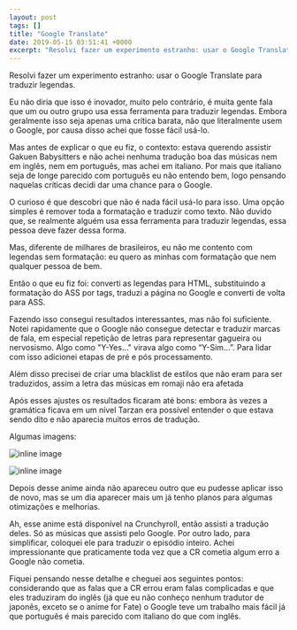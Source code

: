 ```yaml
---
layout: post
tags: []
title: "Google Translate"
date: 2019-05-15 03:51:41 +0000
excerpt: "Resolvi fazer um experimento estranho: usar o Google Translate para traduzir legendas.  Eu não diria que isso é inovador, muito pelo..."
---
```


Resolvi fazer um experimento estranho: usar o Google Translate para traduzir legendas.

Eu não diria que isso é inovador, muito pelo contrário, é muita gente fala que um ou outro grupo usa essa ferramenta para traduzir legendas. Embora geralmente isso seja apenas uma crítica barata, não que literalmente usem o Google, por causa disso achei que fosse fácil usá-lo.

Mas antes de explicar o que eu fiz, o contexto: estava querendo assistir Gakuen Babysitters e não achei nenhuma tradução boa das músicas nem em inglês, nem em português, mas achei em italiano. Por mais que italiano seja de longe parecido com português eu não entendo bem, logo pensando naquelas críticas decidi dar uma chance para o Google.

O curioso é que descobri que não é nada fácil usá-lo para isso. Uma opção simples é remover toda a formatação e traduzir como texto. Não duvido que, se realmente alguém usa essa ferramenta para traduzir legendas, essa pessoa deve fazer dessa forma.

Mas, diferente de milhares de brasileiros, eu não me contento com legendas sem formatação: eu quero as minhas com formatação que nem qualquer pessoa de bem.

Então o que eu fiz foi: converti as legendas para HTML, substituindo a formatação do ASS por tags, traduzi a página no Google e converti de volta para ASS.

Fazendo isso consegui resultados interessantes, mas não foi suficiente. Notei rapidamente que o Google não consegue detectar e traduzir marcas de fala, em especial repetição de letras para representar gagueira ou nervosismo. Algo como "Y-Yes..." virava algo como “Y-Sim...”. Para lidar com isso adicionei etapas de pré e pós processamento.

Além disso precisei de criar uma blacklist de estilos que não eram para ser traduzidos, assim a letra das músicas em romaji não era afetada

Após esses ajustes os resultados ficaram até bons: embora às vezes a gramática ficava em um nível Tarzan era possível entender o que estava sendo dito e não aparecia muitos erros de tradução.

Algumas imagens:

![inline image](https://i.imgur.com/gK8PDKU.png)

![inline image](https://i.imgur.com/cwRwS0h.png)

Depois desse anime ainda não apareceu outro que eu pudesse aplicar isso de novo, mas se um dia aparecer mais um já tenho planos para algumas otimizações e melhorias.

Ah, esse anime está disponível na Crunchyroll, então assisti a tradução deles. Só as músicas que assisti pelo Google. Por outro lado, para simplificar, coloquei ele para traduzir o episódio inteiro. Achei impressionante que praticamente toda vez que a CR cometia algum erro a Google não cometia.

Fiquei pensando nesse detalhe e cheguei aos seguintes pontos: considerando que as falas que a CR errou eram falas complicadas e que eles traduziram do inglês (já que eu não conheço nenhum tradutor de japonês, exceto se o anime for Fate) o Google teve um trabalho mais fácil já que português é mais parecido com italiano do que com inglês.